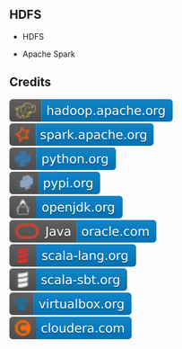 HDFS
----

- HDFS

- Apache Spark

Credits
-------
[![image](
Credits/hadoop.apache.org.svg?raw=true)](https://hadoop.apache.org/)  
[![image](
Credits/spark.apache.org.svg?raw=true)](https://spark.apache.org/)  
[![image](
Credits/python.org.svg?raw=true)](https://python.org/)  
[![image](
Credits/pypi.org.svg?raw=true)](https://pypi.org/)  
[![image](
Credits/openjdk.org.svg?raw=true)](https://openjdk.org/)  
[![image](
Credits/Java-oracle.com.svg?raw=true)](https://oracle.com/java/)    
[![image](
Credits/scala-lang.org.svg?raw=true)](https://scala-lang.org/)    
[![image](
Credits/scala-sbt.org.svg?raw=true)](https://scala-sbt.org/)    
[![image](
Credits/virtualbox.org.svg?raw=true)](https://virtualbox.org/)    
[![image](
Credits/cloudera.com.svg?raw=true)](https://cloudera.com/)    
